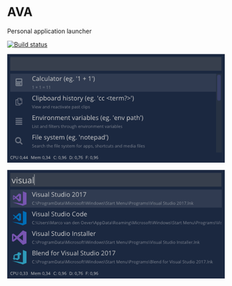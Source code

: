 # AVA

Personal application launcher

[![Build status](https://ci.appveyor.com/api/projects/status/avjd5ur7hpyd9nxm?svg=true)](https://ci.appveyor.com/project/FlyingPie/ava)

![1](docs/images/1.png)

![2](docs/images/2.png)

